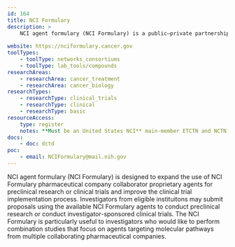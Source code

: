 ```yaml
---
id: 164
title: NCI Formulary
description: >
    NCI agent formulary (NCI Formulary) is a public–private partnership between NCI and pharmaceutical and biotechnology companies that provides NCI-funded US main-member Experimental Therapeutics Clinical Trials Network (ETCTN) and National Clinical Trials Network (NCTN) instituions and their investigators rapid access to agents for cancer clinical trial use or preclinical research. 
    
website: https://nciformulary.cancer.gov
toolTypes:
    - toolType: networks_consortiums
    - toolType: lab_tools/compounds
researchAreas:
    - researchArea: cancer_treatment
    - researchArea: cancer_biology
researchTypes:
    - researchType: clinical_trials
    - researchType: clinical
    - researchType: basic
resourceAccess:
    type: register
    notes: **Must be an United States NCI** main-member ETCTN and NCTN instituion **investigator**.
docs:
    - doc: dctd
poc:
    - email: NCIFormulary@mail.nih.gov     
---
```

NCI agent formulary (NCI Formulary) is designed to expand the use of NCI Formulary pharmaceutical company collaborator proprietary agents for preclinical research or clinical trials and improve the clinical trial implementation process. Investigators from eligible instituitons may submit proposals using the available  NCI Formulary agents to conduct preclinical research or conduct investigator-sponsored clinical trials. The NCI Formulary is particularly useful to investigators who would like to perform combination studies that focus on agents targeting molecular pathways from multiple collaborating pharmaceutical companies.  
